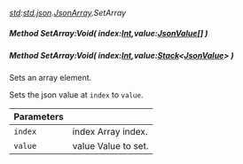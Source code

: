 _[std](../../modules/std/std-module.md):[std.json](../../modules/std/std-json.md).[JsonArray](../../modules/std/std-json-jsonarray.md).SetArray_
##### Method SetArray:Void( index:[Int](../../modules/wonkey/wonkey-types-int.md),value:[JsonValue](../../modules/std/std-json-jsonvalue.md)[] )
##### Method SetArray:Void( index:[Int](../../modules/wonkey/wonkey-types-int.md),value:[Stack](../../modules/std/std-collections-stack.md)<[JsonValue](../../modules/std/std-json-jsonvalue.md)> )
Sets an array element.

Sets the json value at `index` to `value`.

| Parameters |    |
|:-----------|:---|
| `index` | index Array index. |
| `value` | value Value to set. |
